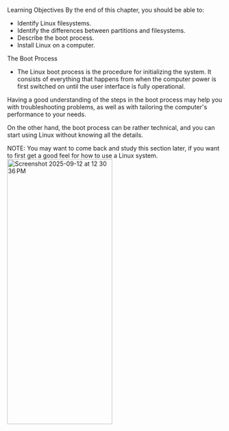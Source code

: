 Learning Objectives
By the end of this chapter, you should be able to:

 - Identify Linux filesystems.
 - Identify the differences between partitions and filesystems.
 - Describe the boot process.
 - Install Linux on a computer.

The Boot Process
 - The Linux boot process is the procedure for initializing the system. It consists of everything that happens from when the computer power is first switched on until the user interface is fully operational.

Having a good understanding of the steps in the boot process may help you with troubleshooting problems, as well as with tailoring the computer's performance to your needs.

On the other hand, the boot process can be rather technical, and you can start using Linux without knowing all the details.

NOTE: You may want to come back and study this section later, if you want to first get a good feel for how to use a Linux system.
<img width="245" height="617" alt="Screenshot 2025-09-12 at 12 30 36 PM" src="https://github.com/user-attachments/assets/ce616ff9-f15d-4fb5-9f08-26dd45e6ac84" />


